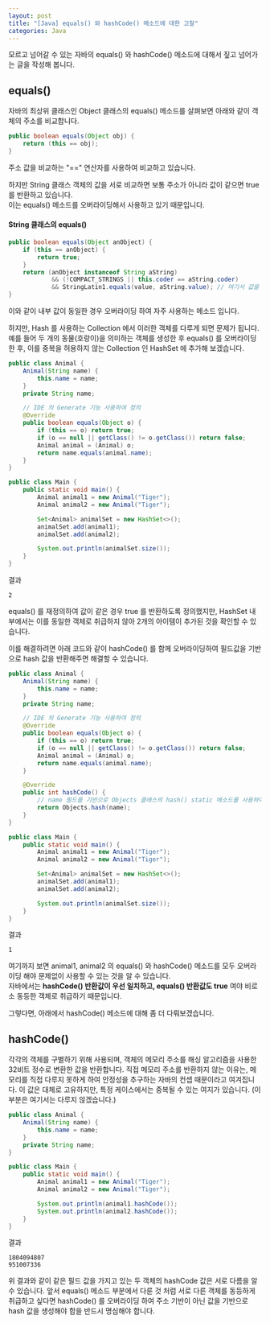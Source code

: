 ```yaml
---
layout: post
title: "[Java] equals() 와 hashCode() 메소드에 대한 고찰"
categories: Java
---
```


모르고 넘어갈 수 있는 자바의 equals() 와 hashCode() 메소드에 대해서 짚고 넘어가는 글을 작성해 봅니다.

## equals()

자바의 최상위 클래스인 Object 클래스의 equals() 메소드를 살펴보면 아래와 같이 객체의 주소를 비교합니다.

~~~java
public boolean equals(Object obj) {
    return (this == obj);
}
~~~

주소 값을 비교하는 "==" 연산자를 사용하여 비교하고 있습니다.

하지만 String 클래스 객체의 값을 서로 비교하면 보통 주소가 아니라 값이 같으면 true 를 반환하고 있습니다.  
이는 equals() 메소드를 오버라이딩해서 사용하고 있기 때문입니다.

#### String 클래스의 equals()

~~~java
public boolean equals(Object anObject) {
    if (this == anObject) {
        return true;
    }
    return (anObject instanceof String aString)
            && (!COMPACT_STRINGS || this.coder == aString.coder)
            && StringLatin1.equals(value, aString.value); // 여기서 값을 비교
}
~~~

이와 같이 내부 값이 동일한 경우 오버라이딩 하여 자주 사용하는 메소드 입니다.

하지만, Hash 를 사용하는 Collection 에서 이러한 객체를 다루게 되면 문제가 됩니다.  
예를 들어 두 개의 동물(호랑이)을 의미하는 객체를 생성한 후 equals() 를 오버라이딩 한 후, 이를 중복을 허용하지 않는 Collection 인 HashSet 에 추가해 보겠습니다.

~~~java
public class Animal {
    Animal(String name) {
        this.name = name;
    }
    private String name;

    // IDE 의 Generate 기능 사용하여 정의
    @Override
    public boolean equals(Object o) {
        if (this == o) return true;
        if (o == null || getClass() != o.getClass()) return false;
        Animal animal = (Animal) o;
        return name.equals(animal.name);
    }
}

public class Main {
    public static void main() {
        Animal animal1 = new Animal("Tiger");
        Animal animal2 = new Animal("Tiger");

        Set<Animal> animalSet = new HashSet<>();
        animalSet.add(animal1);
        animalSet.add(animal2);

        System.out.println(animalSet.size());
    }
}
~~~

결과 

~~~
2
~~~

equals() 를 재정의하여 값이 같은 경우 true 를 반환하도록 정의했지만, HashSet 내부에서는 이를 동일한 객체로 취급하지 않아 2개의 아이템이 추가된 것을 확인할 수 있습니다.

이를 해결하려면 아래 코드와 같이 hashCode() 를 함께 오버라이딩하여 필드값을 기반으로 hash 값을 반환해주면 해결할 수 있습니다.

~~~java
public class Animal {
    Animal(String name) {
        this.name = name;
    }
    private String name;

    // IDE 의 Generate 기능 사용하여 정의
    @Override 
    public boolean equals(Object o) {
        if (this == o) return true;
        if (o == null || getClass() != o.getClass()) return false;
        Animal animal = (Animal) o;
        return name.equals(animal.name);
    }

    @Override
    public int hashCode() {
        // name 필드를 기반으로 Objects 클래스의 hash() static 메소드를 사용하여 hash 값을 생성하여 반환한다.
        return Objects.hash(name); 
    }
}

public class Main {
    public static void main() {
        Animal animal1 = new Animal("Tiger");
        Animal animal2 = new Animal("Tiger");

        Set<Animal> animalSet = new HashSet<>();
        animalSet.add(animal1);
        animalSet.add(animal2);

        System.out.println(animalSet.size());
    }
}
~~~

결과 

~~~
1
~~~

여기까지 보면 animal1, animal2 의 equals() 와 hashCode() 메소드를 모두 오버라이딩 해야 문제없이 사용할 수 있는 것을 알 수 있습니다.  
자바에서는 **hashCode() 반환값이 우선 일치하고, equals() 반환값도 true** 여야 비로소 동등한 객체로 취급하기 때문입니다.

그렇다면, 아래에서 hashCode() 메소드에 대해 좀 더 다뤄보겠습니다.

## hashCode()

각각의 객체를 구별하기 위해 사용되며, 객체의 메모리 주소를 해싱 알고리즘을 사용한 32비트 정수로 변환한 값을 반환합니다.
직접 메모리 주소를 반환하지 않는 이유는, 메모리를 직접 다루지 못하게 하여 안정성을 추구하는 자바의 컨셉 때문이라고 여겨집니다.
이 값은 대체로 고유하지만, 특정 케이스에서는 중복될 수 있는 여지가 있습니다. (이 부분은 여기서는 다루지 않겠습니다.)

~~~java
public class Animal {
    Animal(String name) {
        this.name = name;
    }
    private String name;
}

public class Main {
    public static void main() {
        Animal animal1 = new Animal("Tiger");
        Animal animal2 = new Animal("Tiger");

        System.out.println(animal1.hashCode());
        System.out.println(animal2.hashCode());
    }
}
~~~

결과

~~~
1804094807
951007336
~~~

위 결과와 같이 같은 필드 값을 가지고 있는 두 객체의 hashCode 값은 서로 다름을 알 수 있습니다.
앞서 equals() 메소드 부분에서 다룬 것 처럼 서로 다른 객체를 동등하게 취급하고 싶다면 hashCode() 를 오버라이딩 하여 주소 기반이 아닌 값을 기반으로 hash 값을 생성해야 함을 반드시 명심해야 합니다.





